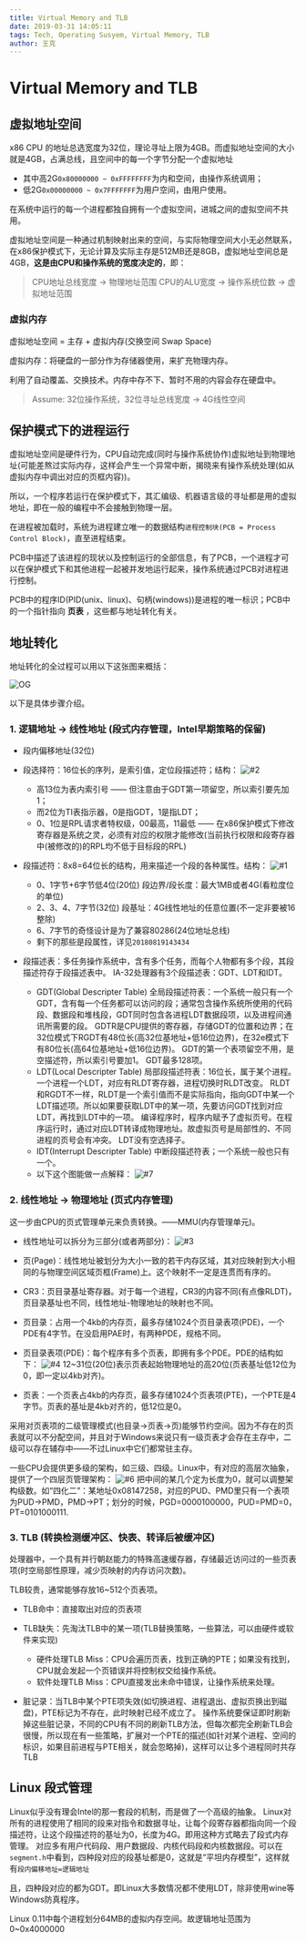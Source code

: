 ```yaml
---
title: Virtual Memory and TLB
date: 2019-03-31 14:05:11
tags: Tech, Operating Susyem, Virtual Memory, TLB
author: 王克
---
```


# Virtual Memory and TLB

## 虚拟地址空间

x86 CPU 的地址总选宽度为32位，理论寻址上限为4GB。而虚拟地址空间的大小就是4GB，占满总线，且空间中的每一个字节分配一个虚拟地址

* 其中高2G`0x80000000 ~ 0xFFFFFFFF`为内和空间，由操作系统调用；
* 低2G`0x00000000 ~ 0x7FFFFFFF`为用户空间，由用户使用。

在系统中运行的每一个进程都独自拥有一个虚拟空间，进城之间的虚拟空间不共用。

虚拟地址空间是一种通过机制映射出来的空间，与实际物理空间大小无必然联系，在x86保护模式下，无论计算及实际主存是512MB还是8GB，虚拟地址空间总是4GB，**这是由CPU和操作系统的宽度决定的**，即：

> CPU地址总线宽度 → 物理地址范围
> CPU的ALU宽度 → 操作系统位数 → 虚拟地址范围

### 虚拟内存

虚拟地址空间 = 主存 + 虚拟内存(交换空间 Swap Space)

虚拟内存：将硬盘的一部分作为存储器使用，来扩充物理内存。

利用了自动覆盖、交换技术。内存中存不下、暂时不用的内容会存在硬盘中。

> Assume: 32位操作系统，32位寻址总线宽度 → 4G线性空间

## 保护模式下的进程运行

虚拟地址空间是硬件行为，CPU自动完成(同时与操作系统协作)虚拟地址到物理地址(可能差熬过实际内存，这样会产生一个异常中断，揭晓来有操作系统处理(如从虚拟内存中调出对应的页框内容))。

所以，一个程序若运行在保护模式下，其汇编级、机器语言级的寻址都是用的虚拟地址，即在一般的编程中不会接触到物理一层。

在进程被加载时，系统为进程建立唯一的数据结构`进程控制块(PCB = Process Control Block)`，直至进程结束。

PCB中描述了该进程的现状以及控制运行的全部信息，有了PCB，一个进程才可以在保护模式下和其他进程一起被并发地运行起来，操作系统通过PCB对进程进行控制。

PCB中的程序ID(PID(unix、linux)、句柄(windows))是进程的唯一标识；PCB中的一个指针指向 **页表** ，这些都与地址转化有关。

## 地址转化

地址转化的全过程可以用以下这张图来概括：

![OG](OG.png)

以下是具体步骤介绍。

### 1. 逻辑地址 → 线性地址 (段式内存管理，Intel早期策略的保留)

* 段内偏移地址(32位)

* 段选择符：16位长的序列，是索引值，定位段描述符；结构：
  ![#2](%232.png)
  * 高13位为表内索引号 —— 但注意由于GDT第一项留空，所以索引要先加1；
  * 而2位为TI表指示器，0是指GDT，1是指LDT；
  * 0、1位是RPL请求者特权级，00最高，11最低 —— 在x86保护模式下修改寄存器是系统之灵，必须有对应的权限才能修改(当前执行权限和段寄存器中(被修改的)的RPL均不低于目标段的RPL)

* 段描述符：8x8=64位长的结构，用来描述一个段的各种属性。结构：
   ![#1](%231.png)
  * 0、1字节+6字节低4位(20位) 段边界/段长度：最大1MB或者4G(看粒度位的单位)
  * 2、3、4、7字节(32位) 段基址：4G线性地址的任意位置(不一定非要被16整除)
  * 6、7字节的奇怪设计是为了兼容80286(24位地址总线)
  * 剩下的那些是段属性，详见`20180819143434`

* 段描述表：多任务操作系统中，含有多个任务，而每个人物都有多个段，其段描述符存于段描述表中。
  IA-32处理器有3个段描述表：GDT、LDT和IDT。
  * GDT(Global Descripter Table) 全局段描述符表：一个系统一般只有一个GDT，含有每一个任务都可以访问的段；通常包含操作系统所使用的代码段、数据段和堆栈段，GDT同时包含各进程LDT数据段项，以及进程间通讯所需要的段。
    GDTR是CPU提供的寄存器，存储GDT的位置和边界；在32位模式下RGDT有48位长(高32位基地址+低16位边界)，在32e模式下有80位长(高64位基地址+低16位边界)。
    GDT的第一个表项留空不用，是空描述符，所以索引号要加1。
    GDT最多128项。
  * LDT(Local Descripter Table) 局部段描述符表：16位长，属于某个进程。一个进程一个LDT，对应有RLDT寄存器，进程切换时RLDT改变。
    RLDT和RGDT不一样，RLDT是一个索引值而不是实际指向，指向GDT中某一个LDT描述项。所以如果要获取LDT中的某一项，先要访问GDT找到对应LDT，再找到LDT中的一项。
    编译程序时，程序内赋予了虚拟页号。在程序运行时，通过对应LDT转译成物理地址。故虚拟页号是局部性的、不同进程的页号会有冲突。
    LDT没有空选择子。
  * IDT(Interrupt Descripter Table) 中断段描述符表；一个系统一般也只有一个。
  * 以下这个图能做一点解释：
    ![#7](%237.png)

### 2. 线性地址 → 物理地址 (页式内存管理)

这一步由CPU的页式管理单元来负责转换。——MMU(内存管理单元)。

* 线性地址可以拆分为三部分(或者两部分)：
  ![#3](%233.png)

* 页(Page)：线性地址被划分为大小一致的若干内存区域，其对应映射到大小相同的与物理空间区域页框(Frame)上。这个映射不一定是连贯而有序的。

* CR3：页目录基址寄存器。对于每一个进程，CR3的内容不同(有点像RLDT)，页目录基址也不同，线性地址-物理地址的映射也不同。

* 页目录：占用一个4kb的内存页，最多存储1024个页目录表项(PDE)，一个PDE有4字节。在没启用PAE时，有两种PDE，规格不同。

* 页目录表项(PDE)：每个程序有多个页表，即拥有多个PDE。PDE的结构如下：
  ![#4](%234.png)
  12~31位(20位)表示页表起始物理地址的高20位(页表基址低12位为0，即一定以4kb对齐)。

* 页表：一个页表占4kb的内存页，最多存储1024个页表项(PTE)，一个PTE是4字节。页表的基址是4kb对齐的，低12位是0。

采用对页表项的二级管理模式(也目录→页表→页)能够节约空间。因为不存在的页表就可以不分配空间，并且对于Windows来说只有一级页表才会存在主存中，二级可以存在辅存中——不过Linux中它们都常驻主存。

一些CPU会提供更多级的架构，如三级、四级。Linux中，有对应的高层次抽象，提供了一个四层页管理架构：
![#6](%236.png)
把中间的某几个定为长度为0，就可以调整架构级数。如“四化二”：某地址0x08147258，对应的PUD、PMD里只有一个表项为PUD→PMD，PMD→PT；划分的时候，PGD=0000100000，PUD=PMD=0，PT=0101000111.

### 3. TLB (转换检测缓冲区、快表、转译后被缓冲区)

处理器中，一个具有并行朝赵能力的特殊高速缓存器，存储最近访问过的一些页表项(时空局部性原理，减少页映射的内存访问次数)。

TLB较贵，通常能够存放16~512个页表项。

* TLB命中：直接取出对应的页表项
* TLB缺失：先淘汰TLB中的某一项(TLB替换策略，一些算法，可以由硬件或软件来实现)
  * 硬件处理TLB Miss：CPU会遍历页表，找到正确的PTE；如果没有找到，CPU就会发起一个页错误并将控制权交给操作系统。
  * 软件处理TLB Miss：CPU直接发出未命中错误，让操作系统来处理。

* 脏记录：当TLB中某个PTE项失效(如切换进程、进程退出、虚拟页换出到磁盘)，PTE标记为不存在，此时映射已经不成立了。
  操作系统要保证即时刷新掉这些脏记录，不同的CPU有不同的刷新TLB方法，但每次都完全刷新TLB会很慢，所以现在有一些策略，扩展对一个PTE的描述(如针对某个进程、空间的标识，如果目前进程与PTE相关，就会忽略掉)，这样可以让多个进程同时共存TLB

## Linux 段式管理

Linux似乎没有理会Intel的那一套段的机制，而是做了一个高级的抽象。
Linux对所有的进程使用了相同的段来对指令和数据寻址，让每个段寄存器都指向同一个段描述符，让这个段描述符的基址为0，长度为4G。即用这种方式略去了段式内存管理。
对应多有用户代码段、用户数据段、内核代码段和内核数据段。可以在`segment.h`中看到，四种段对应的段基址都是0，这就是“平坦内存模型”，这样就有`段内偏移地址=逻辑地址`

且，四种段对应的都为GDT。即Linux大多数情况都不使用LDT，除非使用wine等Windows防真程序。

Linux 0.11中每个进程划分64MB的虚拟内存空间。故逻辑地址范围为0~0x4000000
